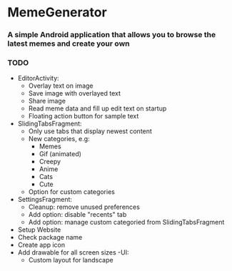 # MemeGenerator

### A simple Android application that allows you to browse the latest memes and create your own

### TODO
- EditorActivity:
  - Overlay text on image
  - Save image with overlayed text
  - Share image
  - Read meme data and fill up edit text on startup
  - Floating action button for sample text
- SlidingTabsFragment:
  - Only use tabs that display newest content
  - New categories, e.g:
    - Memes
    - Gif (animated)
    - Creepy
    - Anime
    - Cats
    - Cute
  - Option for custom categories 
- SettingsFragment:
  - Cleanup: remove unused preferences
  - Add option: disable "recents" tab
  - Add option: manage custom categoried from SlidingTabsFragment
- Setup Website
- Check package name
- Create app icon
- Add drawable for all screen sizes
-UI:
  - Custom layout for landscape